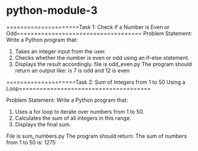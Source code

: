 # python-module-3

=====================Task 1: Check if a Number is Even or Odd====================================
Problem Statement:  Write a Python program that:
1. 	Takes an integer input from the user.
2. 	Checks whether the number is even or odd using an if-else statement.
3. 	Displays the result accordingly.
file is odd_even.py
The program should return an output like: is 7 is odd and 12 is even


====================Task 2: Sum of Integers from 1 to 50 Using a Loop======================================
 
Problem Statement: Write a Python program that:
1.   Uses a for loop to iterate over numbers from 1 to 50.
2.   Calculates the sum of all integers in this range.
3.   Displays the final sum.

File is sum_numbers.py
The program should return: The sum of numbers from 1 to 50 is: 1275



